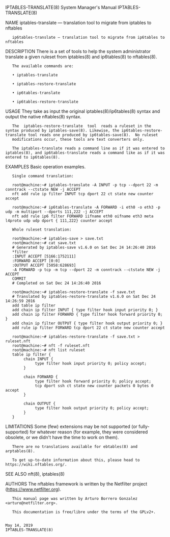 IPTABLES-TRANSLATE(8)                                                                      System Manager's Manual                                                                      IPTABLES-TRANSLATE(8)

NAME
       iptables-translate — translation tool to migrate from iptables to nftables

       ip6tables-translate — translation tool to migrate from ip6tables to nftables

DESCRIPTION
       There is a set of tools to help the system administrator translate a given ruleset from iptables(8) and ip6tables(8) to nftables(8).

       The available commands are:

       • iptables-translate

       • iptables-restore-translate

       • ip6tables-translate

       • ip6tables-restore-translate

USAGE
       They take as input the original iptables(8)/ip6tables(8) syntax and output the native nftables(8) syntax.

       The  iptables-restore-translate  tool  reads a ruleset in the syntax produced by iptables-save(8). Likewise, the ip6tables-restore-translate tool reads one produced by ip6tables-save(8).  No ruleset
       modifications occur, these tools are text converters only.

       The iptables-translate reads a command line as if it was entered to iptables(8), and ip6tables-translate reads a command like as if it was entered to ip6tables(8).

EXAMPLES
       Basic operation examples.

       Single command translation:

       root@machine:~# iptables-translate -A INPUT -p tcp --dport 22 -m conntrack --ctstate NEW -j ACCEPT
       nft add rule ip filter INPUT tcp dport 22 ct state new counter accept

       root@machine:~# ip6tables-translate -A FORWARD -i eth0 -o eth3 -p udp -m multiport --dports 111,222 -j ACCEPT
       nft add rule ip6 filter FORWARD iifname eth0 oifname eth3 meta l4proto udp udp dport { 111,222} counter accept

       Whole ruleset translation:

       root@machine:~# iptables-save > save.txt
       root@machine:~# cat save.txt
       # Generated by iptables-save v1.6.0 on Sat Dec 24 14:26:40 2016
       *filter
       :INPUT ACCEPT [5166:1752111]
       :FORWARD ACCEPT [0:0]
       :OUTPUT ACCEPT [5058:628693]
       -A FORWARD -p tcp -m tcp --dport 22 -m conntrack --ctstate NEW -j ACCEPT
       COMMIT
       # Completed on Sat Dec 24 14:26:40 2016

       root@machine:~# iptables-restore-translate -f save.txt
       # Translated by iptables-restore-translate v1.6.0 on Sat Dec 24 14:26:59 2016
       add table ip filter
       add chain ip filter INPUT { type filter hook input priority 0; }
       add chain ip filter FORWARD { type filter hook forward priority 0; }
       add chain ip filter OUTPUT { type filter hook output priority 0; }
       add rule ip filter FORWARD tcp dport 22 ct state new counter accept

       root@machine:~# iptables-restore-translate -f save.txt > ruleset.nft
       root@machine:~# nft -f ruleset.nft
       root@machine:~# nft list ruleset
       table ip filter {
            chain INPUT {
                 type filter hook input priority 0; policy accept;
            }

            chain FORWARD {
                 type filter hook forward priority 0; policy accept;
                 tcp dport ssh ct state new counter packets 0 bytes 0 accept
            }

            chain OUTPUT {
                 type filter hook output priority 0; policy accept;
            }
       }

LIMITATIONS
       Some (few) extensions may be not supported (or fully-supported) for whatever reason (for example, they were considered obsolete, or we didn't have the time to work on them).

       There are no translations available for ebtables(8) and arptables(8).

       To get up-to-date information about this, please head to https://wiki.nftables.org/.

SEE ALSO
       nft(8), iptables(8)

AUTHORS
       The nftables framework is written by the Netfilter project (https://www.netfilter.org).

       This manual page was written by Arturo Borrero Gonzalez <arturo@netfilter.org>.

       This documentation is free/libre under the terms of the GPLv2+.

                                                                                                 May 14, 2019                                                                           IPTABLES-TRANSLATE(8)
